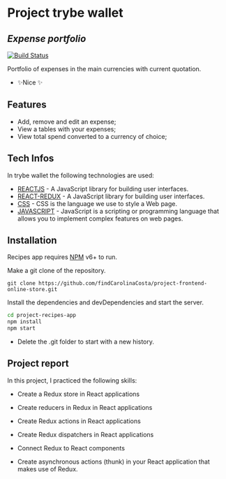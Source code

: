 # Project trybe wallet
## _Expense portfolio_

[![Build Status](https://travis-ci.org/joemccann/dillinger.svg?branch=master)](https://findcarolinacosta.github.io/project-frontend-online-store/)

Portfolio of expenses in the main currencies with current quotation.

- ✨Nice ✨

## Features

- Add, remove and edit an expense;
- View a tables with your expenses;
- View total spend converted to a currency of choice;

## Tech Infos

In trybe wallet the following technologies are used:

- [REACTJS](https://reactjs.org/) - A JavaScript library for building user interfaces.
- [REACT-REDUX](https://reactjs.org/) - A JavaScript library for building user interfaces.
- [CSS](https://www.w3schools.com/css/css_intro.asp) - CSS is the language we use to style a Web page.
- [JAVASCRIPT](https://developer.mozilla.org/en-US/docs/Learn/JavaScript/First_steps/What_is_JavaScript) - JavaScript is a scripting or programming language that allows you to implement complex features on web pages.

## Installation

Recipes app requires [NPM](https://www.npmjs.com/) v6+ to run.

Make a git clone of the repository.
```
git clone https://github.com/findCarolinaCosta/project-frontend-online-store.git
```

Install the dependencies and devDependencies and start the server.

```sh
cd project-recipes-app
npm install
npm start
```

- Delete the .git folder to start with a new history.

## Project report
In this project, I practiced the following skills:

- Create a Redux store in React applications

- Create reducers in Redux in React applications

- Create Redux actions in React applications

- Create Redux dispatchers in React applications

- Connect Redux to React components

- Create asynchronous actions (thunk) in your React application that makes use of Redux.
